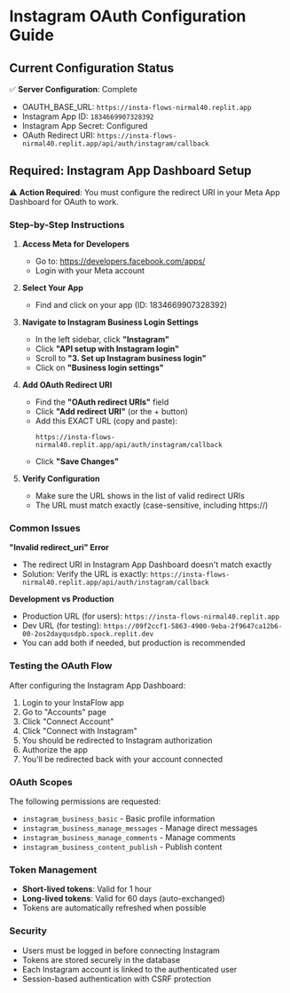 # Instagram OAuth Configuration Guide

## Current Configuration Status

✅ **Server Configuration**: Complete
- OAUTH_BASE_URL: `https://insta-flows-nirmal40.replit.app`
- Instagram App ID: `1834669907328392`
- Instagram App Secret: Configured
- OAuth Redirect URI: `https://insta-flows-nirmal40.replit.app/api/auth/instagram/callback`

## Required: Instagram App Dashboard Setup

⚠️ **Action Required**: You must configure the redirect URI in your Meta App Dashboard for OAuth to work.

### Step-by-Step Instructions

1. **Access Meta for Developers**
   - Go to: https://developers.facebook.com/apps/
   - Login with your Meta account

2. **Select Your App**
   - Find and click on your app (ID: 1834669907328392)

3. **Navigate to Instagram Business Login Settings**
   - In the left sidebar, click **"Instagram"**
   - Click **"API setup with Instagram login"**
   - Scroll to **"3. Set up Instagram business login"**
   - Click on **"Business login settings"**

4. **Add OAuth Redirect URI**
   - Find the **"OAuth redirect URIs"** field
   - Click **"Add redirect URI"** (or the + button)
   - Add this EXACT URL (copy and paste):
     ```
     https://insta-flows-nirmal40.replit.app/api/auth/instagram/callback
     ```
   - Click **"Save Changes"**

5. **Verify Configuration**
   - Make sure the URL shows in the list of valid redirect URIs
   - The URL must match exactly (case-sensitive, including https://)

### Common Issues

**"Invalid redirect_uri" Error**
- The redirect URI in Instagram App Dashboard doesn't match exactly
- Solution: Verify the URL is exactly: `https://insta-flows-nirmal40.replit.app/api/auth/instagram/callback`

**Development vs Production**
- Production URL (for users): `https://insta-flows-nirmal40.replit.app`
- Dev URL (for testing): `https://09f2ccf1-5863-4900-9eba-2f9647ca12b6-00-2os2dayqusdpb.spock.replit.dev`
- You can add both if needed, but production is recommended

### Testing the OAuth Flow

After configuring the Instagram App Dashboard:

1. Login to your InstaFlow app
2. Go to "Accounts" page
3. Click "Connect Account"
4. Click "Connect with Instagram"
5. You should be redirected to Instagram authorization
6. Authorize the app
7. You'll be redirected back with your account connected

### OAuth Scopes

The following permissions are requested:
- `instagram_business_basic` - Basic profile information
- `instagram_business_manage_messages` - Manage direct messages
- `instagram_business_manage_comments` - Manage comments
- `instagram_business_content_publish` - Publish content

### Token Management

- **Short-lived tokens**: Valid for 1 hour
- **Long-lived tokens**: Valid for 60 days (auto-exchanged)
- Tokens are automatically refreshed when possible

### Security

- Users must be logged in before connecting Instagram
- Tokens are stored securely in the database
- Each Instagram account is linked to the authenticated user
- Session-based authentication with CSRF protection
